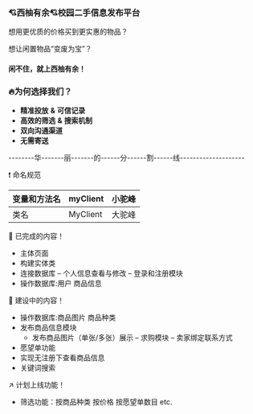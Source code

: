 ###  :cupid:西柚有余:cupid:校园二手信息发布平台

想用更优质的价格买到更实惠的物品？

想让闲置物品“变废为宝”？

#### 闲不住，就上西柚有余！



### :fire:为何选择我们？

- **精准投放** **&** **可信记录**
- **高效的筛选** **&** **搜索机制**
- **双向沟通渠道**
- **无需寄送**

--------华-------丽-------的------分------割------线--------------------

:exclamation:  命名规范

| 变量和方法名 | myClient | 小驼峰 |
| ------------ | -------- | ------ |
| 类名         | MyClient | 大驼峰 |



:clap: 已完成的内容​！

- 主体页面
- 构建实体类
- 连接数据库
– 个人信息查看与修改
– 登录和注册模块
- 操作数据库:用户 商品信息


:hammer:  建设中的内容！

- 操作数据库:商品图片 商品种类
- 发布商品信息模块
   - 发布商品图片（单张/多张）展示
– 求购模块
– 卖家绑定联系方式
- 愿望单功能
- 实现无注册下查看商品信息
- 关键词搜索


:arrow_upper_right:  计划上线功能！

- 筛选功能：按商品种类 按价格 按愿望单数目 etc.



